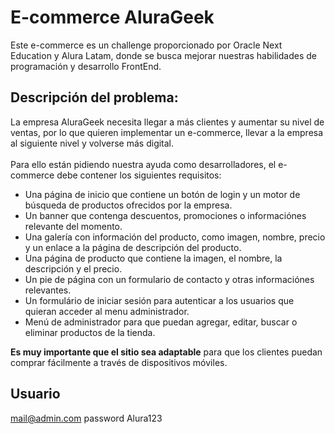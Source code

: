 # E-commerce AluraGeek
Este e-commerce es un challenge proporcionado por Oracle Next Education y Alura Latam, donde se busca mejorar nuestras habilidades de programación y desarrollo FrontEnd.

## Descripción del problema:

La empresa AluraGeek necesita llegar a más clientes y aumentar su nivel de ventas, por lo que quieren implementar un e-commerce, llevar a la empresa al siguiente nivel y volverse más digital.
<br /><br />
Para ello están pidiendo nuestra ayuda como desarrolladores, el e-commerce debe contener los siguientes requisitos:
- Una página de inicio que contiene un botón de login y un motor de búsqueda de productos ofrecidos por la empresa.
- Un banner que contenga descuentos, promociones o informaciónes relevante del momento.
- Una galería con información del producto, como imagen, nombre, precio y un enlace a la página de descripción del producto.
- Una página de producto que contiene la imagen, el nombre, la descripción y el precio.
- Un pie de página con un formulario de contacto y otras informaciónes relevantes.
- Un formulário de iniciar sesión para autenticar a los usuarios que quieran acceder al menu administrador. 
- Menú de administrador para que puedan agregar, editar, buscar o eliminar productos de la tienda.

<b>Es muy importante que el sitio sea adaptable</b> para que los clientes puedan comprar fácilmente a través de dispositivos móviles.

## Usuario
mail@admin.com
password Alura123

